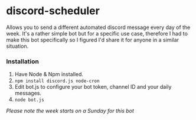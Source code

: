 # discord-scheduler
Allows you to send a different automated discord message every day of the week.
It's a rather simple bot but for a specific use case, therefore I had to make this bot specifically so I figured I'd share it for anyone in a similar situation.

### Installation

 1. Have Node & Npm installed.
 2. ``npm install discord.js node-cron``
 3. Edit bot.js to configure your bot token, channel ID  and your daily messages.
 4. ``node bot.js``

*Please note the week starts on  a Sunday for this bot*
